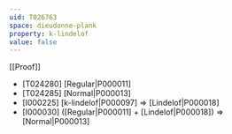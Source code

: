 ```yaml
---
uid: T026763
space: dieudonne-plank
property: k-lindelof
value: false
---
```

[[Proof]]

* [T024280] [Regular|P000011]
* [T024285] [Normal|P000013]
* [I000225] [k-lindelof|P000097] => [Lindelof|P000018]
* [I000030] ([Regular|P000011] + [Lindelof|P000018]) => [Normal|P000013]

